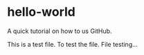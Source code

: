 # hello-world
A quick tutorial on how to us GitHub.

This is a test file. To test the file. File testing...
